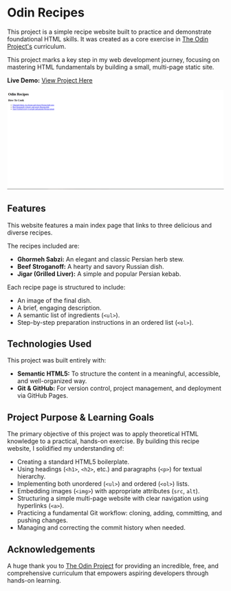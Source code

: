 # Odin Recipes

This project is a simple recipe website built to practice and demonstrate foundational HTML skills. It was created as a core exercise in [The Odin Project's](https://www.theodinproject.com/) curriculum.

This project marks a key step in my web development journey, focusing on mastering HTML fundamentals by building a small, multi-page static site.


**Live Demo:** [View Project Here](https://github.com/Hadiasad/odin-recipes)

![Screenshot of the Odin Recipes homepage](./images/homepage-screenshot/homepage-screenshot.png)

## Features

This website features a main index page that links to three delicious and diverse recipes.

The recipes included are:
*   **Ghormeh Sabzi:** An elegant and classic Persian herb stew.
*   **Beef Stroganoff:** A hearty and savory Russian dish.
*   **Jigar (Grilled Liver):** A simple and popular Persian kebab.

Each recipe page is structured to include:
*   An image of the final dish.
*   A brief, engaging description.
*   A semantic list of ingredients (`<ul>`).
*   Step-by-step preparation instructions in an ordered list (`<ol>`).

## Technologies Used

This project was built entirely with:

*   **Semantic HTML5:** To structure the content in a meaningful, accessible, and well-organized way.
*   **Git & GitHub:** For version control, project management, and deployment via GitHub Pages.

## Project Purpose & Learning Goals

The primary objective of this project was to apply theoretical HTML knowledge to a practical, hands-on exercise. By building this recipe website, I solidified my understanding of:

*   Creating a standard HTML5 boilerplate.
*   Using headings (`<h1>`, `<h2>`, etc.) and paragraphs (`<p>`) for textual hierarchy.
*   Implementing both unordered (`<ul>`) and ordered (`<ol>`) lists.
*   Embedding images (`<img>`) with appropriate attributes (`src`, `alt`).
*   Structuring a simple multi-page website with clear navigation using hyperlinks (`<a>`).
*   Practicing a fundamental Git workflow: cloning, adding, committing, and pushing changes.
*   Managing and correcting the commit history when needed.

## Acknowledgements

A huge thank you to [The Odin Project](https://github.com/TheOdinProject) for providing an incredible, free, and comprehensive curriculum that empowers aspiring developers through hands-on learning.